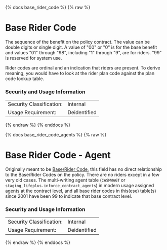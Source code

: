{% docs base_rider_code %}
{% raw %}

<a name="base_rider_code"></a>
# Base Rider Code

The sequence of the benefit on the policy contract. The value can be double digits or single digit.
A value of "00" or "0" is for the base benefit and values "01" through "98", including "1" through 
"9", are for riders. "99" is reserved for system use.


Rider codes are ordinal and an indication that riders are present. To derive meaning, you would have
to look at the rider plan code against the plan code lookup table.

### Security and Usage Information
|                          |              |
|--------------------------|--------------|
| Security Classification: | Internal     |
| Usage Requirement:       | Deidentified |

{% endraw %} 
{% enddocs %}

{% docs base_rider_code_agents %}
{% raw %}

<a name="base_rider_code_agents"></a>
# Base Rider Code - Agent

Originally meant to be [Base/Rider Code](#!/exposure/docs.business_glossary.glossary#base_rider_code), 
this field has no direct relationship to the Base/Rider Codes on the policy. There are no 
riders except in a few very old cases. The multi-writing agent table (`CASMWAGT` or 
`staging_lifeplus.inforce_contract_agents`) in modern usage assigned agents at the 
contract level, and all base rider codes in this(ese) table(s) since 2001 have been 99 to indicate that base contract level.

### Security and Usage Information
|     |     |
| --- | --- |
| Security Classification: | Internal|
| Usage Requirement:       | Deidentified |

{% endraw %} 
{% enddocs %}